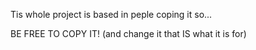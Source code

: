 Tis whole project is based in peple coping it so...

BE FREE TO COPY IT!
(and change it that IS what it is for)
